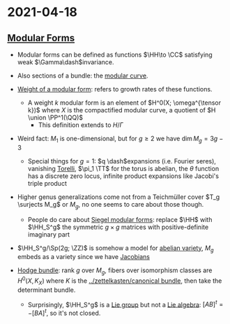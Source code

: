# 2021-04-18

## [Modular Forms](../zettelkasten/modular%20forms.md)

- Modular forms can be defined as functions $\HH\to \CC$ satisfying weak $\Gamma\dash$invariance.
- Also sections of a bundle: the [modular curve](modular%20curve).
- [Weight of a modular form](Weight%20of%20a%20modular%20form): refers to growth rates of these functions.
  - A weight $k$ modular form is an element of $H^0(X; \omega^{\tensor k})$ where $X$ is the compactified modular curve, a quotient of $H \union \PP^1(\QQ)$
    - This definition extends to $H/\Gamma$

- Weird fact: $M_1$ is one-dimensional, but for $g\geq 2$ we have $\dim M_g = 3g-3$

  - Special things for $g=1$: $q \dash$expansions (i.e. Fourier seres), vanishing [Torelli](Torelli), $\pi_1 \TT$ for the torus is abelian, the $\theta$ function has a discrete zero locus, infinite product expansions like Jacobi's triple product

- Higher genus generalizations come not from a Teichmüller cover $T_g \surjects M_g$ or $M_g$, no one seems to care about those though.
  - People do care about [Siegel modular forms](Siegel%20modular%20forms): replace $\HH$ with $\HH_S^g$ the symmetric $g\times g$ matrices with positive-definite imaginary part

- $\HH_S^g/\Sp(2g; \ZZ)$ is somehow a model for [abelian variety](../zettelkasten/moduli%20stack%20of%20abelian%20varieties.md), $M_g$ embeds as a variety since we have [Jacobians](../zettelkasten/Jacobian.md)

- [Hodge bundle](Hodge%20bundle): rank $g$ over $M_g$, fibers over isomorphism classes are $H^0(X, K_X)$ where $K$ is the [../zettelkasten/canonical bundle](../zettelkasten/canonical%20bundle.md), then take the determinant bundle.

  - Surprisingly, $\HH_S^g$ is a [Lie group](Lie%20group) but not a [Lie algebra](Lie%20algebra): $[AB]^t = -[BA]^t$, so it's not closed.
